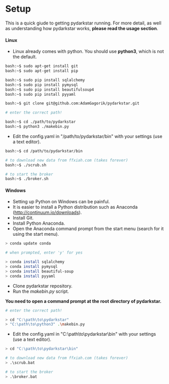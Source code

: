 # Setup

This is a quick giude to getting pydarkstar running.  For more detail, as well as understanding how pydarkstar works, **please read the usage section**.

#### Linux

* Linux already comes with python.  You should use **python3**, which is not the default.

```bash
bash:~$ sudo apt-get install git
bash:~$ sudo apt-get install pip

bash:~$ sudo pip install sqlalchemy
bash:~$ sudo pip install pymysql
bash:~$ sudo pip install beautifulsoup4
bash:~$ sudo pip install pyyaml

bash:~$ git clone git@github.com:AdamGagorik/pydarkstar.git

# enter the correct path!

bash:~$ cd ./path/to/pydarkstar
bash:~$ python3 ./makebin.py
```

* Edit the config.yaml in "/path/to/pydarkstar/bin" with your settings (use a text editor).

```bash
bash:~$ cd /path/to/pydarkstar/bin

# to download new data from ffxiah.com (takes forever)
bash:~$ ./scrub.sh

# to start the broker
bash:~$ ./broker.sh
```

#### Windows

* Setting up Python on Windows can be painful.
* It is easier to install a Python distribution such as Anaconda (http://continuum.io/downloads).
* Install Git.
* Install Python Anaconda.
* Open the Anaconda command prompt from the start menu (search for it using the start menu).

```bash
> conda update conda

# when prompted, enter 'y' for yes

> conda install sqlalchemy
> conda install pymysql
> conda install beautiful-soup
> conda install pyyaml
```

* Clone pydarkstar repository.
* Run the *makebin.py* script.

**You need to open a command prompt at the root directory of pydarkstar.**

```bash
# enter the correct path!

> cd "C:\path\to\pydarkstar"
> "C:\path\to\python3" .\makebin.py
```

* Edit the config.yaml in "C:\path\to\pydarkstar\bin" with your settings (use a text editor).

```bash
> cd "C:\path\to\pydarkstar\bin"

# to download new data from ffxiah.com (takes forever)
> .\scrub.bat

# to start the broker
> .\broker.bat
```
